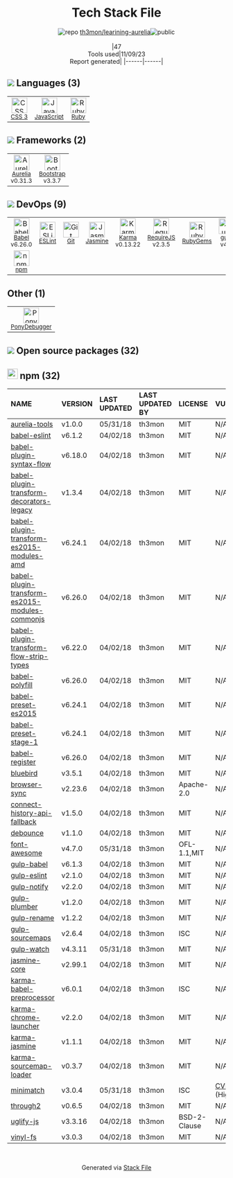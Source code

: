 <!--
--- Readme.md Snippet without images Start ---
## Tech Stack
th3mon/learining-aurelia is built on the following main stack:
- [PonyDebugger](https://github.com/square/PonyDebugger) – Mobile Runtime Inspector
- [Jasmine](http://jasmine.github.io/) – Javascript Testing Framework
- [gulp](http://gulpjs.com/) – JS Build Tools / JS Task Runners
- [RequireJS](http://requirejs.org/) – Front End Package Manager
- [Ruby](https://www.ruby-lang.org) – Languages
- [Bootstrap](http://getbootstrap.com/) – Front-End Frameworks
- [JavaScript](https://developer.mozilla.org/en-US/docs/Web/JavaScript) – Languages
- [Karma](http://karma-runner.github.io/) – Browser Testing
- [Babel](http://babeljs.io/) – JavaScript Compilers
- [Aurelia](http://aurelia.io/) – Javascript MVC Frameworks
- [ESLint](http://eslint.org/) – Code Review

Full tech stack [here](/techstack.md)
--- Readme.md Snippet without images End ---

--- Readme.md Snippet with images Start ---
## Tech Stack
th3mon/learining-aurelia is built on the following main stack:
- <img width='25' height='25' src='https://img.stackshare.io/service/729/Logo.png' alt='PonyDebugger'/> [PonyDebugger](https://github.com/square/PonyDebugger) – Mobile Runtime Inspector
- <img width='25' height='25' src='https://img.stackshare.io/service/831/7c0b595409af531b9cdeb07f8c513e8b.png' alt='Jasmine'/> [Jasmine](http://jasmine.github.io/) – Javascript Testing Framework
- <img width='25' height='25' src='https://img.stackshare.io/service/844/iruTC031.png' alt='gulp'/> [gulp](http://gulpjs.com/) – JS Build Tools / JS Task Runners
- <img width='25' height='25' src='https://img.stackshare.io/service/852/1781835.png' alt='RequireJS'/> [RequireJS](http://requirejs.org/) – Front End Package Manager
- <img width='25' height='25' src='https://img.stackshare.io/service/989/ruby.png' alt='Ruby'/> [Ruby](https://www.ruby-lang.org) – Languages
- <img width='25' height='25' src='https://img.stackshare.io/service/1101/C9QJ7V3X.png' alt='Bootstrap'/> [Bootstrap](http://getbootstrap.com/) – Front-End Frameworks
- <img width='25' height='25' src='https://img.stackshare.io/service/1209/javascript.jpeg' alt='JavaScript'/> [JavaScript](https://developer.mozilla.org/en-US/docs/Web/JavaScript) – Languages
- <img width='25' height='25' src='https://img.stackshare.io/service/1420/TidYGd6a.png' alt='Karma'/> [Karma](http://karma-runner.github.io/) – Browser Testing
- <img width='25' height='25' src='https://img.stackshare.io/service/2739/-1wfGjNw.png' alt='Babel'/> [Babel](http://babeljs.io/) – JavaScript Compilers
- <img width='25' height='25' src='https://img.stackshare.io/service/2975/9808864.png' alt='Aurelia'/> [Aurelia](http://aurelia.io/) – Javascript MVC Frameworks
- <img width='25' height='25' src='https://img.stackshare.io/service/3337/Q4L7Jncy.jpg' alt='ESLint'/> [ESLint](http://eslint.org/) – Code Review

Full tech stack [here](/techstack.md)
--- Readme.md Snippet with images End ---
-->
<div align="center">

# Tech Stack File
![](https://img.stackshare.io/repo.svg "repo") [th3mon/learining-aurelia](https://github.com/th3mon/learining-aurelia)![](https://img.stackshare.io/public_badge.svg "public")
<br/><br/>
|47<br/>Tools used|11/09/23 <br/>Report generated|
|------|------|
</div>

## <img src='https://img.stackshare.io/languages.svg'/> Languages (3)
<table><tr>
  <td align='center'>
  <img width='36' height='36' src='https://img.stackshare.io/service/6727/css.png' alt='CSS 3'>
  <br>
  <sub><a href="https://developer.mozilla.org/en-US/docs/Web/CSS/CSS3">CSS 3</a></sub>
  <br>
  <sub></sub>
</td>

<td align='center'>
  <img width='36' height='36' src='https://img.stackshare.io/service/1209/javascript.jpeg' alt='JavaScript'>
  <br>
  <sub><a href="https://developer.mozilla.org/en-US/docs/Web/JavaScript">JavaScript</a></sub>
  <br>
  <sub></sub>
</td>

<td align='center'>
  <img width='36' height='36' src='https://img.stackshare.io/service/989/ruby.png' alt='Ruby'>
  <br>
  <sub><a href="https://www.ruby-lang.org">Ruby</a></sub>
  <br>
  <sub></sub>
</td>

</tr>
</table>

## <img src='https://img.stackshare.io/frameworks.svg'/> Frameworks (2)
<table><tr>
  <td align='center'>
  <img width='36' height='36' src='https://img.stackshare.io/service/2975/9808864.png' alt='Aurelia'>
  <br>
  <sub><a href="http://aurelia.io/">Aurelia</a></sub>
  <br>
  <sub>v0.31.3</sub>
</td>

<td align='center'>
  <img width='36' height='36' src='https://img.stackshare.io/service/1101/C9QJ7V3X.png' alt='Bootstrap'>
  <br>
  <sub><a href="http://getbootstrap.com/">Bootstrap</a></sub>
  <br>
  <sub>v3.3.7</sub>
</td>

</tr>
</table>

## <img src='https://img.stackshare.io/devops.svg'/> DevOps (9)
<table><tr>
  <td align='center'>
  <img width='36' height='36' src='https://img.stackshare.io/service/2739/-1wfGjNw.png' alt='Babel'>
  <br>
  <sub><a href="http://babeljs.io/">Babel</a></sub>
  <br>
  <sub>v6.26.0</sub>
</td>

<td align='center'>
  <img width='36' height='36' src='https://img.stackshare.io/service/3337/Q4L7Jncy.jpg' alt='ESLint'>
  <br>
  <sub><a href="http://eslint.org/">ESLint</a></sub>
  <br>
  <sub></sub>
</td>

<td align='center'>
  <img width='36' height='36' src='https://img.stackshare.io/service/1046/git.png' alt='Git'>
  <br>
  <sub><a href="http://git-scm.com/">Git</a></sub>
  <br>
  <sub></sub>
</td>

<td align='center'>
  <img width='36' height='36' src='https://img.stackshare.io/service/831/7c0b595409af531b9cdeb07f8c513e8b.png' alt='Jasmine'>
  <br>
  <sub><a href="http://jasmine.github.io/">Jasmine</a></sub>
  <br>
  <sub></sub>
</td>

<td align='center'>
  <img width='36' height='36' src='https://img.stackshare.io/service/1420/TidYGd6a.png' alt='Karma'>
  <br>
  <sub><a href="http://karma-runner.github.io/">Karma</a></sub>
  <br>
  <sub>v0.13.22</sub>
</td>

<td align='center'>
  <img width='36' height='36' src='https://img.stackshare.io/service/852/1781835.png' alt='RequireJS'>
  <br>
  <sub><a href="http://requirejs.org/">RequireJS</a></sub>
  <br>
  <sub>v2.3.5</sub>
</td>

<td align='center'>
  <img width='36' height='36' src='https://img.stackshare.io/service/12795/5jL6-BA5_400x400.jpeg' alt='RubyGems'>
  <br>
  <sub><a href="https://rubygems.org/">RubyGems</a></sub>
  <br>
  <sub></sub>
</td>

<td align='center'>
  <img width='36' height='36' src='https://img.stackshare.io/service/844/iruTC031.png' alt='gulp'>
  <br>
  <sub><a href="http://gulpjs.com/">gulp</a></sub>
  <br>
  <sub>v4.0</sub>
</td>

</tr>
<tr>
  <td align='center'>
  <img width='36' height='36' src='https://img.stackshare.io/service/1120/lejvzrnlpb308aftn31u.png' alt='npm'>
  <br>
  <sub><a href="https://www.npmjs.com/">npm</a></sub>
  <br>
  <sub></sub>
</td>

</tr>
</table>

## Other (1)
<table><tr>
  <td align='center'>
  <img width='36' height='36' src='https://img.stackshare.io/service/729/Logo.png' alt='PonyDebugger'>
  <br>
  <sub><a href="https://github.com/square/PonyDebugger">PonyDebugger</a></sub>
  <br>
  <sub></sub>
</td>

</tr>
</table>


## <img src='https://img.stackshare.io/group.svg' /> Open source packages (32)</h2>

## <img width='24' height='24' src='https://img.stackshare.io/service/1120/lejvzrnlpb308aftn31u.png'/> npm (32)

|NAME|VERSION|LAST UPDATED|LAST UPDATED BY|LICENSE|VULNERABILITIES|
|:------|:------|:------|:------|:------|:------|
|[aurelia-tools](https://www.npmjs.com/aurelia-tools)|v1.0.0|05/31/18|th3mon |MIT|N/A|
|[babel-eslint](https://www.npmjs.com/babel-eslint)|v6.1.2|04/02/18|th3mon |MIT|N/A|
|[babel-plugin-syntax-flow](https://www.npmjs.com/babel-plugin-syntax-flow)|v6.18.0|04/02/18|th3mon |MIT|N/A|
|[babel-plugin-transform-decorators-legacy](https://www.npmjs.com/babel-plugin-transform-decorators-legacy)|v1.3.4|04/02/18|th3mon |MIT|N/A|
|[babel-plugin-transform-es2015-modules-amd](https://www.npmjs.com/babel-plugin-transform-es2015-modules-amd)|v6.24.1|04/02/18|th3mon |MIT|N/A|
|[babel-plugin-transform-es2015-modules-commonjs](https://www.npmjs.com/babel-plugin-transform-es2015-modules-commonjs)|v6.26.0|04/02/18|th3mon |MIT|N/A|
|[babel-plugin-transform-flow-strip-types](https://www.npmjs.com/babel-plugin-transform-flow-strip-types)|v6.22.0|04/02/18|th3mon |MIT|N/A|
|[babel-polyfill](https://www.npmjs.com/babel-polyfill)|v6.26.0|04/02/18|th3mon |MIT|N/A|
|[babel-preset-es2015](https://www.npmjs.com/babel-preset-es2015)|v6.24.1|04/02/18|th3mon |MIT|N/A|
|[babel-preset-stage-1](https://www.npmjs.com/babel-preset-stage-1)|v6.24.1|04/02/18|th3mon |MIT|N/A|
|[babel-register](https://www.npmjs.com/babel-register)|v6.26.0|04/02/18|th3mon |MIT|N/A|
|[bluebird](https://www.npmjs.com/bluebird)|v3.5.1|04/02/18|th3mon |MIT|N/A|
|[browser-sync](https://www.npmjs.com/browser-sync)|v2.23.6|04/02/18|th3mon |Apache-2.0|N/A|
|[connect-history-api-fallback](https://www.npmjs.com/connect-history-api-fallback)|v1.5.0|04/02/18|th3mon |MIT|N/A|
|[debounce](https://www.npmjs.com/debounce)|v1.1.0|04/02/18|th3mon |MIT|N/A|
|[font-awesome](https://www.npmjs.com/font-awesome)|v4.7.0|05/31/18|th3mon |OFL-1.1,MIT|N/A|
|[gulp-babel](https://www.npmjs.com/gulp-babel)|v6.1.3|04/02/18|th3mon |MIT|N/A|
|[gulp-eslint](https://www.npmjs.com/gulp-eslint)|v2.1.0|04/02/18|th3mon |MIT|N/A|
|[gulp-notify](https://www.npmjs.com/gulp-notify)|v2.2.0|04/02/18|th3mon |MIT|N/A|
|[gulp-plumber](https://www.npmjs.com/gulp-plumber)|v1.2.0|04/02/18|th3mon |MIT|N/A|
|[gulp-rename](https://www.npmjs.com/gulp-rename)|v1.2.2|04/02/18|th3mon |MIT|N/A|
|[gulp-sourcemaps](https://www.npmjs.com/gulp-sourcemaps)|v2.6.4|04/02/18|th3mon |ISC|N/A|
|[gulp-watch](https://www.npmjs.com/gulp-watch)|v4.3.11|05/31/18|th3mon |MIT|N/A|
|[jasmine-core](https://www.npmjs.com/jasmine-core)|v2.99.1|04/02/18|th3mon |MIT|N/A|
|[karma-babel-preprocessor](https://www.npmjs.com/karma-babel-preprocessor)|v6.0.1|04/02/18|th3mon |ISC|N/A|
|[karma-chrome-launcher](https://www.npmjs.com/karma-chrome-launcher)|v2.2.0|04/02/18|th3mon |MIT|N/A|
|[karma-jasmine](https://www.npmjs.com/karma-jasmine)|v1.1.1|04/02/18|th3mon |MIT|N/A|
|[karma-sourcemap-loader](https://www.npmjs.com/karma-sourcemap-loader)|v0.3.7|04/02/18|th3mon |MIT|N/A|
|[minimatch](https://www.npmjs.com/minimatch)|v3.0.4|05/31/18|th3mon |ISC|[CVE-2022-3517](https://github.com/advisories/GHSA-f8q6-p94x-37v3) (High)|
|[through2](https://www.npmjs.com/through2)|v0.6.5|04/02/18|th3mon |MIT|N/A|
|[uglify-js](https://www.npmjs.com/uglify-js)|v3.3.16|04/02/18|th3mon |BSD-2-Clause|N/A|
|[vinyl-fs](https://www.npmjs.com/vinyl-fs)|v3.0.3|04/02/18|th3mon |MIT|N/A|

<br/>
<div align='center'>

Generated via [Stack File](https://github.com/apps/stack-file)

